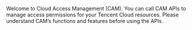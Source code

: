 ﻿Welcome to Cloud Access Management (CAM). You can call CAM APIs to manage access permissions for your Tencent Cloud resources. Please understand CAM’s functions and features before using the APIs.
